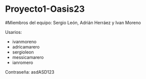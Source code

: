# Proyecto1-Oasis23

#Miembros del equipo: Sergio León, Adrián Herráez y Ivan Moreno

Usarios: 
- ivanmoreno
- adricamarero
- sergioleon
- messicamarero
- ianromero

Contraseña:
asdASD123
